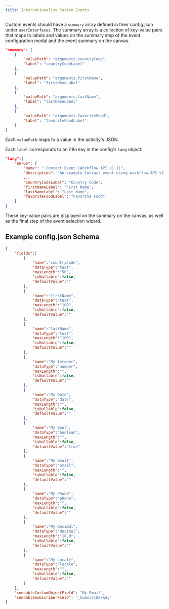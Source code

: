 ```yaml
---
title: Internationalize Custom Events
---
```


Custom events should have a `summary` array defined in their config.json under `userInterfaces`. The summary array is a collection of key-value pairs that maps to labels and values on the summary step of the event configuration modal and the event summary on the canvas.

```json
"summary": [
    {
        "valuePath": "arguments.countryCode",
        "label": "countryCodeLabel"
    },
    {
        "valuePath": "arguments.firstName",
        "label": "firstNameLabel"
    },
    {
        "valuePath": "arguments.lastName",
        "label": "lastNameLabel"
    },
    {
        "valuePath": "arguments.favoriteFood",
        "label": "favoriteFoodLabel"
    }
]
```

Each `valuePath` maps to a value in the activity's JSON.

Each `label` corresponds to an i18n key in the config's `lang` object:

```json
"lang":{
    "en-US": {
        "name": " Contact Event (Workflow API v1.1)",
        "description": "An example Contact event using workflow API v1.1 format.",
        ...
        "countryCodeLabel": "Country Code",
        "firstNameLabel": "First Name",
        "lastNameLabel": "Last Name",
        "favoriteFoodLabel": "Favorite Food"
    }
}
```

These key-value pairs are displayed on the summary on the canvas, as well as the final step of the event selection wizard.

## Example config.json Schema

````json
{
    "fields":[
        {
            "name":"countryCode",
            "dataType":"text",
            "maxLength":"50",
            "isNullable":false,
            "defaultValue":""
        },
        {
            "name":"firstName",
            "dataType":"text",
            "maxLength":"100",
            "isNullable":false,
            "defaultValue":""
        },
        {
            "name":"lastName",
            "dataType":"text",
            "maxLength":"100",
            "isNullable":false,
            "defaultValue":""
        },
        {
            "name":"My Integer",
            "dataType":"number",
            "maxLength":"",
            "isNullable":false,
            "defaultValue":""
        },
        {
            "name":"My Date",
            "dataType":"date",
            "maxLength":"",
            "isNullable":false,
            "defaultValue":""
        },
        {
            "name":"My Bool",
            "dataType":"boolean",
            "maxLength":"",
            "isNullable":false,
            "defaultValue":"true"
        },
        {
            "name":"My Email",
            "dataType":"email",
            "maxLength":"",
            "isNullable":false,
            "defaultValue":""
        },
        {
            "name":"My Phone",
            "dataType":"phone",
            "maxLength":"",
            "isNullable":false,
            "defaultValue":""
        },
        {
            "name":"My Decimal",
            "dataType":"decimal",
            "maxLength":"18,0",
            "isNullable":false,
            "defaultValue":""
        },
        {
            "name":"My Locale",
            "dataType":"locale",
            "maxLength":"",
            "isNullable":false,
            "defaultValue":""
        }
    ],
    "sendableCustomObjectField": "My Email",
    "sendableSubscriberField": "_SubscriberKey"
}
````